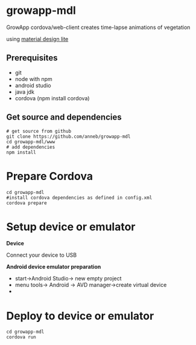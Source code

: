 # growapp-mdl
GrowApp cordova/web-client creates time-lapse animations of vegetation

using [material design lite](https://getmdl.io/)

## Prerequisites
* git
* node with npm
* android studio
* java jdk
* cordova (npm install cordova)

## Get source and dependencies
```
# get source from github
git clone https://github.com/anneb/growapp-mdl
cd growapp-mdl/www
# add dependencies
npm install
```

# Prepare Cordova
```
cd growapp-mdl
#install cordova dependencies as defined in config.xml
cordova prepare
```

# Setup device or emulator
**Device**

Connect your device to USB 

**Android device emulator preparation**

* start->Android Studio-> new empty project
* menu tools-> Android -> AVD manager->create virtual device
* 

# Deploy to device or emulator
```
cd growapp-mdl
cordova run
```

